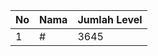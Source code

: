 | No | Nama            | Jumlah Level |
|----|-----------------|--------------|
| 1  | #    |    3645        |
